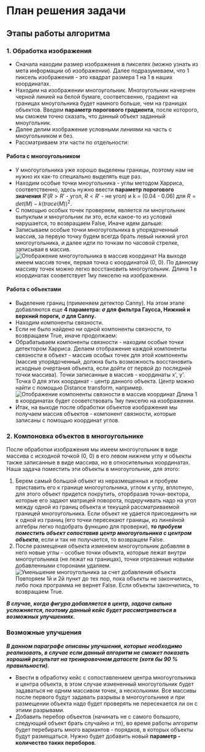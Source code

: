 # План решения задачи
## Этапы работы алгоритма
### 1. Обработка изображения
* Сначала находим размер изображения в пикселях (можно узнать из мета информации об изображении). Далее подразумеваем, что 1 пиксель изображения - это квадрат размера 1 на 1 в наших координатах.
* Находим на изображении многоугольник. Многоугольник начерчен черной линией на белой бумаге, соответсвенно, градиент на границах мноугольника будет намного больше, чем на границах объектов. Введем **параметр порогового градиента**, после которого, мы сможем точно сказать, что данный объект заданный мноугольник.
* Далее делим изображение условными линиями на часть с мноугольником и без.
* Рассматриваем эти части по отдельности:
#### Работа с многоугольником 
* У многоугольника уже хорошо выделены границы, поэтому нам не нужно их как-то специально выделять еще раз.
* Находим особые точки мноугольника - углы методом Харриса, соответственно, здесь нужно ввести **параметр порогового значения** $R' (R > R'$ - угол, $R < R'$ - не угол$)$ и k = (0.04 - 0.06) для 
$R = det(M) - k(trace(M))^2$. 
* С помощью особых точек проверяем, является ли мноугольник выпуклым и мноугольник ли это, если какое-то из условий нарушается, то возвращаем False, Иначе идем дальше:
* Записываем особые точки многоугольника в упорядоченный массив, за первую точку будем всегда брать левый нижний угол многоугольника, и далее идти по точкам по часовой стрелке, записывая в массив. 
![Отображение многоугольника в массив координат](./plan/dysplay_polygon.jpeg)
На выходе имеем массив точек, первая точка с координатой (0, 0). По данному массиву точек можно легко восстановить многоугольник. Длина 1 в координатах сооветствует 1му пикселю на изображении. 
#### Работа с объектами 
* Выделение границ (применяем детектор  Canny). На этом этапе добавляются еще **4 параметра: $\sigma$ для фильтра Гаусса, Нижний и верхний пороги, $\sigma$ для Canny.**
* Находим компоненты связности.
* Если не было найдено ни одной компоненты связности, то возвращаем True, иначе продолжаем:
* Обрабатываем компоненты связности - находим особые точки детектором Харриса. Делаем отображение каждой компоненты связности в объект - массив особых точек для этой компоненты (массив упорядоченный, должна быть возможность восстановить исходные очертания объекта, если дойти от первой до последней точки массива). Точки записанные в массив - координаты x', y'. Точка 0 для этих координат - центр данного объекта. Центр можно найти с помощью Distance transform, например.
![Отображение компоненты связности в массив координат](./plan/display_object.jpeg)
Длина 1 в координатах будет сооветствовать 1му пикселю на изображении.
* Итак, на выходе после обработки объектов изображения мы получаем массив объектов - компонент связности, которые записаны с помощью координат углов.

### 2. Компоновка объектов в многоугольнике
После обработки изображения мы имеем многоугольник в виде массива с исходной точкой (0, 0) в его левом нижнем углу и объекты также записанные в виде массива, но в относительных координатах. Наша задача поместить эти объекты в многоугольник, для этого:
1. Берем самый большой объект из неразмещенных и пробуем приставить его к границе многоугольника, углом к углу, вплотную, для этого объект придется покрутить, оторбразив точки-вектора, которые его задают матрицей поворота, подкручивать надо на угол между одной из границ объекта и текущей рассматриваемой границей многоугольника. Если объект не удается присоединить ни к одной из границ (его точки пересекают границы, из линейной алгебры легко подобрать функцию для проверки), ***то пробуем поместить объект сопоставив центр многоугольника с центром объекта***, если и так не получается, то возвращем False. 
2. После размещения объекта изменяем многоугольник добавляя в него новые углы - особые точки объекта, которые лежат внутри многоугольника (не лежат на границах), точки  отрезанные новыми добавленными сторонами удаляем.
![Уменьшение многоугольника за счет добавления объекта](./plan/decrease_polygon.jpeg)
Повторяем 1й и 2й пункт до тех пор, пока объекты не закончились, либо пока программа не вернет False. Если объекты закончились, то возвращаем True.

***В случае, когда фигура добавляется в центр, задача сильно усложняется, поэтому данный кейс будет рассматриваться в возможных улучшениях.***

### Возможные улучшения
***В данном параграфе описаны улучшения, которые необходимо реализовать, в случае если данный алгоритм не сможет показать хороший результат на тренировочном датасете (хотя бы 90 % правильности).***
* Ввести в обработку кейс с сопоставлением центра многоугольника и центра объекта, в этом случае измененный многоугольник будет задаваться не одним массивом точек, а несколькими. Все массивы после первого будут задавать разрывы в многоугольнике и при размещении объекта надо будет проверять не пересекается ли он с этими разрывами.
* Добавить перебор объектов (начинать не с самого большого, следующий объект брать случайно и тп), во время работы алгоритм будет перебирать много вариантов - порядков, в которых объекты будут размещаться. Нужно будет добавить новый **параметр - количество таких переборов**.